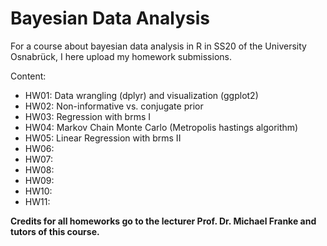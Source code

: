 # Bayesian Data Analysis
For a course about bayesian data analysis in R in SS20 of the University Osnabrück, I here upload my homework submissions. 

Content:
- HW01: Data wrangling (dplyr) and visualization (ggplot2)
- HW02: Non-informative vs. conjugate prior
- HW03: Regression with brms I
- HW04: Markov Chain Monte Carlo (Metropolis hastings algorithm)
- HW05: Linear Regression with brms II
- HW06: 
- HW07: 
- HW08: 
- HW09: 
- HW10: 
- HW11: 

**Credits for all homeworks go to the lecturer Prof. Dr. Michael Franke and tutors of this course.**
